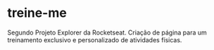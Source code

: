 # treine-me
Segundo Projeto Explorer da Rocketseat. Criação de página para um treinamento exclusivo e personalizado de atividades físicas.
